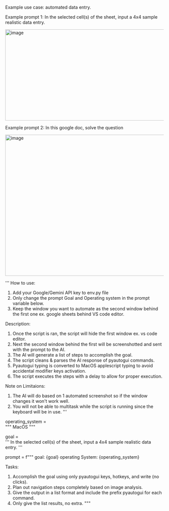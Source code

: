 Example use case: automated data entry.

Example prompt 1: In the selected cell(s) of the sheet, input a 4x4 sample realistic data entry.

<img width="551" height="290" alt="image" src="https://github.com/user-attachments/assets/fbea66a6-a59d-4995-89c9-c73233524d65" />


Example prompt 2: In this google doc, solve the question

<img width="676" height="449" alt="image" src="https://github.com/user-attachments/assets/c81f19c1-46f2-4ca6-9f4c-36b41d2c1a4e" />




'''
How to use:
1. Add your Google/Gemini API key to env.py file
2. Only change the prompt Goal and Operating system in the prompt variable below.
3. Keep the window you want to automate as the second window behind the first one ex. google sheets behind VS code editor.

Description:
1. Once the script is ran, the script will hide the first window ex. vs code editor.
2. Next the second window behind the first will be screenshotted and sent with the prompt to the AI.
3. The AI will generate a list of steps to accomplish the goal.
4. The script cleans & parses the AI response of pyautogui commands.
5. Pyautogui typing is converted to MacOS applescript typing to avoid accidental modifier keys activation.
6. The script executes the steps with a delay to allow for proper execution.

Note on Limitaions:
1. The AI will do based on 1 automated screenshot so if the window changes it won't work well.
2. You will not be able to multitask while the script is running since the keyboard will be in use.
'''

operating_system = \
"""
MacOS
"""

goal = \
'''
In the selected cell(s) of the sheet, input a 4x4 sample realistic data entry.
'''

prompt = f"""
goal: {goal}
operating System: {operating_system}

Tasks:
1. Accomplish the goal using only pyautogui keys, hotkeys, and write (no clicks).
2. Plan out navigation steps completely based on image analysis.
3. Give the output in a list format and include the prefix pyautogui for each command.
4. Only give the list results, no extra.
"""
